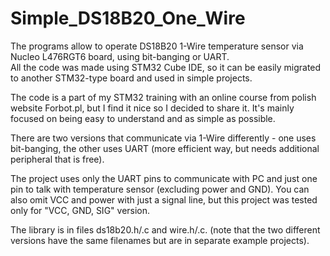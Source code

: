 # Simple_DS18B20_One_Wire

The programs allow to operate DS18B20 1-Wire temperature sensor via Nucleo L476RGT6 board, using bit-banging or UART.  
All the code was made using STM32 Cube IDE, so it can be easily migrated to another STM32-type board and used in simple projects.  

The code is a part of my STM32 training with an online course from polish website Forbot.pl, but I find it nice so I decided to share it. It's mainly focused on being easy to understand and as simple as possible.  

There are two versions that communicate via 1-Wire differently - one uses bit-banging, the other uses UART (more efficient way, but needs additional peripheral that is free).

The project uses only the UART pins to communicate with PC and just one pin to talk with temperature sensor (excluding power and GND).
You can also omit VCC and power with just a signal line, but this project was tested only for "VCC, GND, SIG" version.

The library is in files ds18b20.h/.c and wire.h/.c. (note that the two different versions have the same filenames but are in separate example projects).

